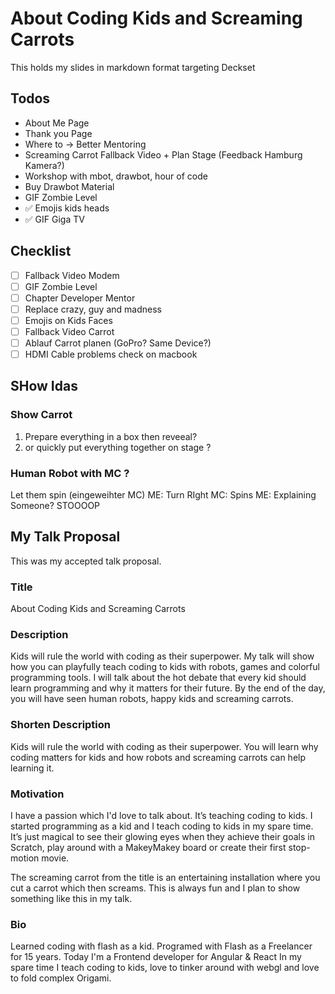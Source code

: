 # About Coding Kids and Screaming Carrots
This holds my slides in markdown format targeting Deckset

## Todos
+ About Me Page
+ Thank you Page
+ Where to -> Better Mentoring
+ Screaming Carrot Fallback Video + Plan Stage (Feedback Hamburg Kamera?)
+ Workshop with mbot, drawbot, hour of code
+ Buy Drawbot Material
+ GIF Zombie Level
+ ✅ Emojis kids heads
+ ✅ GIF Giga TV

## Checklist
+ [ ] Fallback Video Modem
+ [ ] GIF Zombie Level
+ [ ] Chapter Developer Mentor
+ [ ] Replace crazy, guy and madness
+ [ ] Emojis on Kids Faces
+ [ ] Fallback Video Carrot
+ [ ] Ablauf Carrot planen (GoPro? Same Device?)
+ [ ] HDMI Cable problems check on macbook

## SHow Idas
### Show Carrot
1. Prepare everything in a box then reveeal?
2. or quickly put everything together on stage ?

### Human Robot with MC ?
Let them spin (eingeweihter MC)
ME: Turn RIght
MC: Spins
ME: Explaining
Someone? STOOOOP

## My Talk Proposal
This was my accepted talk proposal.

### Title
About Coding Kids and Screaming Carrots

### Description
Kids will rule the world with coding as their superpower.
My talk will show how you can playfully teach coding to kids with robots, games and colorful programming tools. I will talk about the hot debate that every kid should learn programming and why it matters for their future. By the end of the day, you will have seen human robots, happy kids and screaming carrots.

### Shorten Description
Kids will rule the world with coding as their superpower. You will learn why coding matters for kids and how robots and screaming carrots can help learning it.

### Motivation
I have a passion which I'd love to talk about. It’s teaching coding to kids. I started programming as a kid and I teach coding to kids in my spare time. It’s just magical to see their glowing eyes when they achieve their goals in Scratch, play around with a MakeyMakey board or create their first stop-motion movie.

The screaming carrot from the title is an entertaining installation where you cut a carrot which then screams. This is always fun and I plan to show something like this in my talk.

### Bio
Learned coding with flash as a kid.
Programed with Flash as a Freelancer for 15 years.
Today I'm a Frontend developer for Angular & React
In my spare time I teach coding to kids, love to tinker around with webgl and love to fold complex Origami.